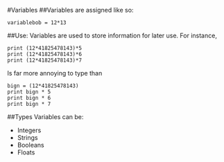 #Variables
##Variables are assigned like so:
```
variablebob = 12*13
```

##Use:
Variables are used to store information for later use. For instance,
```
print (12*41825478143)*5
print (12*41825478143)*6
print (12*41825478143)*7
```
Is far more annoying to type than
```
bign = (12*41825478143)
print bign * 5
print bign * 6
print bign * 7
```

##Types
Variables can be:
* Integers
* Strings
* Booleans
* Floats